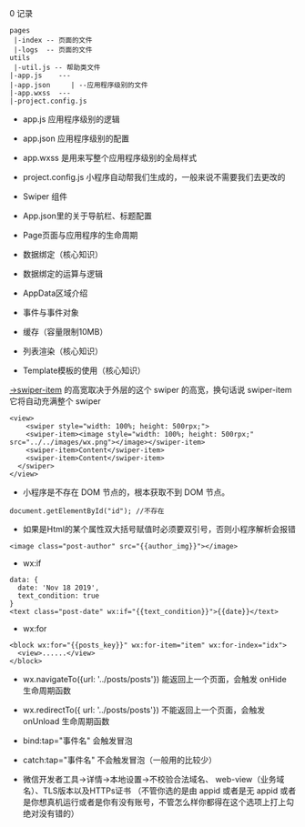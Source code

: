 0 记录

```
pages
 |-index -- 页面的文件
 |-logs  -- 页面的文件
utils
 |-util.js -- 帮助类文件
|-app.js    ---
|-app.json     | --应用程序级别的文件
|-app.wxss  ---
|-project.config.js
```

- app.js 应用程序级别的逻辑
- app.json 应用程序级别的配置
- app.wxss 是用来写整个应用程序级别的全局样式
- project.config.js 小程序自动帮我们生成的，一般来说不需要我们去更改的


- Swiper 组件
- App.json里的关于导航栏、标题配置
- Page页面与应用程序的生命周期
- 数据绑定（核心知识）
- 数据绑定的运算与逻辑
- AppData区域介绍
- 事件与事件对象
- 缓存（容量限制10MB）
- 列表渲染（核心知识）
- Template模板的使用（核心知识）


[->swiper-item](https://developers.weixin.qq.com/miniprogram/dev/component/swiper-item.html) 的高宽取决于外层的这个 swiper 的高宽，换句话说 swiper-item 它将自动充满整个 swiper

```
<view>
	<swiper style="width: 100%; height: 500rpx;">
    <swiper-item><image style="width: 100%; height: 500rpx;" src="../../images/wx.png"></image></swiper-item>
    <swiper-item>Content</swiper-item>
    <swiper-item>Content</swiper-item>
  </swiper>
</view>
```

- 小程序是不存在 DOM 节点的，根本获取不到 DOM 节点。

```
document.getElementById("id"); //不存在
```

- 如果是Html的某个属性双大括号赋值时必须要双引号，否则小程序解析会报错

```
<image class="post-author" src="{{author_img}}"></image>
```

- wx:if

```
data: {
  date: 'Nov 18 2019',
  text_condition: true
}
<text class="post-date" wx:if="{{text_condition}}">{{date}}</text>
```

- wx:for

```
<block wx:for="{{posts_key}}" wx:for-item="item" wx:for-index="idx">
  <view>......</view>
</block>
```

- wx.navigateTo({url: '../posts/posts'})
能返回上一个页面，会触发 onHide 生命周期函数

- wx.redirectTo({ url: '../posts/posts'})
不能返回上一个页面，会触发 onUnload 生命周期函数

- bind:tap="事件名" 会触发冒泡
- catch:tap="事件名" 不会触发冒泡（一般用的比较少）

- 微信开发者工具->详情->本地设置->不校验合法域名、 web-view（业务域名）、TLS版本以及HTTPs证书 （不管你选的是由 appid 或者是无 appid 或者是你想真机运行或者是你有没有账号，不管怎么样你都得在这个选项上打上勾绝对没有错的）



